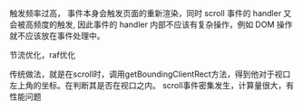 触发频率过高，
事件本身会触发页面的重新渲染，同时 scroll 事件的 handler 又会被高频度的触发, 因此事件的 handler 内部不应该有复杂操作，例如 DOM 操作就不应该放在事件处理中。

节流优化，raf优化

传统做法，就是在scroll时，调用getBoundingClientRect方法，得到他对于视口左上角的坐标。在判断其是否在视口之内。
scroll事件密集发生，计算量很大，有性能问题

